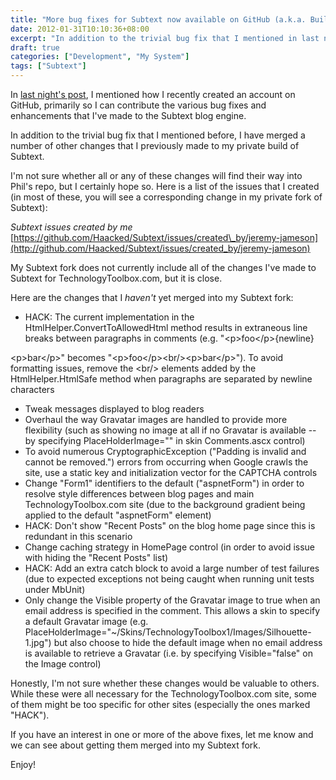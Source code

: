 ```yaml
---
title: "More bug fixes for Subtext now available on GitHub (a.k.a. Building TechnologyToolbox.com, part 19)"
date: 2012-01-31T10:10:36+08:00
excerpt: "In addition to the trivial bug fix that I mentioned in last night's post, I have merged a number of other changes into my Subtext fork on GitHub."
draft: true
categories: ["Development", "My System"]
tags: ["Subtext"]
---
```


In[last night's post](/blog/jjameson/2012/01/30/building-technologytoolbox-com-part-18), I mentioned how I recently created an account on GitHub, primarily so I can contribute the various bug fixes and enhancements that I've made to the Subtext blog engine.

In addition to the trivial bug fix that I mentioned before, I have merged a number of other changes that I previously made to my private build of Subtext.

I'm not sure whether all or any of these changes will find their way into Phil's repo, but I certainly hope so. Here is a list of the issues that I created (in most of these, you will see a corresponding change in my private fork of Subtext):

<cite>Subtext issues created by me</cite>
[https://github.com/Haacked/Subtext/issues/created\_by/jeremy-jameson](http://github.com/Haacked/Subtext/issues/created_by/jeremy-jameson)


My Subtext fork does not currently include all of the changes I've made to Subtext for TechnologyToolbox.com, but it is close.

Here are the changes that I *haven't* yet merged into my Subtext fork:

- HACK: The current implementation in the HtmlHelper.ConvertToAllowedHtml 	method results in extraneous line breaks between paragraphs in comments 	(e.g. "&lt;p&gt;foo&lt;/p&gt;{newline}

&lt;p&gt;bar&lt;/p&gt;" becomes "&lt;p&gt;foo&lt;/p&gt;&lt;br/&gt;&lt;p&gt;bar&lt;/p&gt;"). 	To avoid formatting issues, remove the &lt;br/&gt; elements added by the 	HtmlHelper.HtmlSafe method when paragraphs are separated by newline characters
- Tweak messages displayed to blog readers
- Overhaul the way Gravatar images are handled to provide more flexibility 	(such as showing no image at all if no Gravatar is available -- by specifying 	PlaceHolderImage="" in skin Comments.ascx control)
- To avoid numerous CryptographicException ("Padding is invalid and cannot 	be removed.") errors from occurring when Google crawls the site, use a static 	key and initialization vector for the CAPTCHA controls
- Change "Form1" identifiers to the default ("aspnetForm") in order to 	resolve style differences between blog pages and main TechnologyToolbox.com 	site (due to the background gradient being applied to the default "aspnetForm" 	element)
- HACK: Don't show "Recent Posts" on the blog home page since this is 	redundant in this scenario
- Change caching strategy in HomePage control (in order to avoid issue 	with hiding the "Recent Posts" list)
- HACK: Add an extra catch block to avoid a large number of test failures 	(due to expected exceptions not being caught when running unit tests under 	MbUnit)
- Only change the Visible property of the Gravatar image to true when 	an email address is specified in the comment. This allows a skin to specify 	a default Gravatar image (e.g. PlaceHolderImage="~/Skins/TechnologyToolbox1/Images/Silhouette-1.jpg") 	but also choose to hide the default image when no email address is available 	to retrieve a Gravatar (i.e. by specifying Visible="false" on the Image 	control)


Honestly, I'm not sure whether these changes would be valuable to others. While these were all necessary for the TechnologyToolbox.com site, some of them might be too specific for other sites (especially the ones marked "HACK").

If you have an interest in one or more of the above fixes, let me know and we can see about getting them merged into my Subtext fork.

Enjoy!

